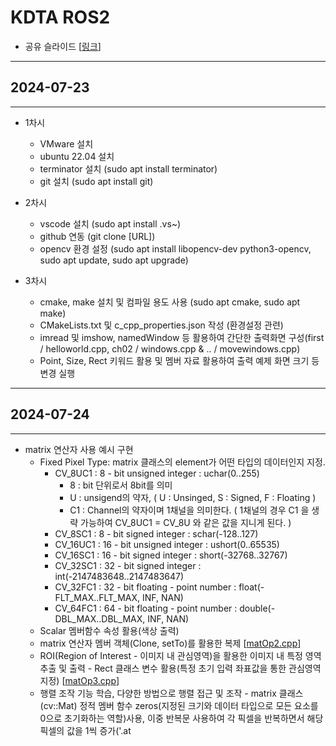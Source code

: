 # KDTA ROS2

- 공유 슬라이드 [[링크](https://docs.google.com/presentation/d/1453nx14DVMk0nBLW7jpt0g6x7a7z2wuNaJKmcVQi4rw/edit?usp=sharing)]

---
## 2024-07-23
---
- 1차시
  - VMware 설치
  - ubuntu 22.04 설치
  - terminator 설치 (sudo apt install terminator)
  - git 설치 (sudo apt install git)

- 2차시
  - vscode 설치 (sudo apt install .vs~)
  - github 연동 (git clone [URL])
  - opencv 환경 설정 (sudo apt install libopencv-dev python3-opencv, sudo apt update, sudo apt upgrade)

- 3차시
  - cmake, make 설치 및 컴파일 용도 사용 (sudo apt cmake, sudo apt make)
  - CMakeLists.txt 및 c_cpp_properties.json 작성 (환경설정 관련)
  - imread 및 imshow, namedWindow 등 활용하여 간단한 출력화면 구성(first / helloworld.cpp, ch02 / windows.cpp & .. / movewindows.cpp)
  - Point, Size, Rect 키워드 활용 및 멤버 자료 활용하여 출력 예제 화면 크기 등 변경 실행
---
## 2024-07-24
---
* matrix 연산자 사용 예시 구현
    - Fixed Pixel Type: matrix 클래스의 element가 어떤 타입의 데이터인지 지정.
      - CV_8UC1 : 8 - bit unsigned integer : uchar(0..255)
        - 8 : bit 단위로서 8bit를 의미
        - U : unsigend의 약자, ( U : Unsinged, S : Signed, F : Floating )
        - C1 : Channel의 약자이며 1채널을 의미한다. ( 1채널의 경우 C1 을 생략 가능하여 CV_8UC1 = CV_8U 와 같은 값을 지니게 된다. )
      - CV_8SC1 : 8 - bit signed integer : schar(-128..127)
      - CV_16UC1 : 16 - bit unsigned integer : ushort(0..65535)
      - CV_16SC1 : 16 - bit signed integer : short(-32768..32767)
      - CV_32SC1 : 32 - bit signed integer : int(-2147483648..2147483647)
      - CV_32FC1 : 32 - bit floating - point number : float(-FLT_MAX..FLT_MAX, INF, NAN)
      - CV_64FC1 : 64 - bit floating - point number : double(-DBL_MAX..DBL_MAX, INF, NAN)
    - Scalar 멤버함수 속성 활용(색상 출력)
    - matrix 연산자 멤버 객체(Clone, setTo)를 활용한 복제 [[matOp2.cpp](https://github.com/top-to-toe/KDTA_ROS2/blob/main/opencv/ch03/matOp2.cpp)]
    - ROI(Region of Interest - 이미지 내 관심영역)을 활용한 이미지 내 특정 영역 추출 및 출력 - Rect 클래스 변수 활용(특정 초기 입력 좌표값을 통한 관심영역 지정) [[matOp3.cpp](https://github.com/top-to-toe/KDTA_ROS2/blob/main/opencv/ch03/matOp3.cpp)]
    - 행렬 조작 기능 학습, 다양한 방법으로 행렬 접근 및 조작 - matrix 클래스(cv::Mat) 정적 멤버 함수 zeros(지정된 크기와 데이터 타입으로 모든 요소를 0으로 초기화하는 역할)사용, 이중 반복문 사용하여 각 픽셀을 반복하면서 해당 픽셀의 값을 1씩 증가('.at<Template>' method를 사용하여 요소에 접근, point 및 iteraotr 각각 활용) [[matOp4.cpp](https://github.com/top-to-toe/KDTA_ROS2/blob/main/opencv/ch03/matOp4.cpp)]
    - 외부 저장 공간에 데이터 저장 및 출력 [[matOp5.cpp](https://github.com/top-to-toe/KDTA_ROS2/blob/main/opencv/ch03/matOp5.cpp)]
    - 벡터(Vec3b 사용) 및 스칼라(Scalar) 행렬 객체를 활용한 색상 출력 [[vecOp.cpp](https://github.com/top-to-toe/KDTA_ROS2/blob/main/opencv/ch03/vecOp.cpp)]



===
* VideoCapture / VideoWriter 클래스 (ch04)
  - 디바이스의 카메라를 통한 비디오 영상 출력 [[video.cpp](https://github.com/top-to-toe/KDTA_ROS2/blob/main/opencv/ch04/video.cpp)]  
    (실습 노트북의 내장 카메라 접근 이슈로 인해 저장된 동영상을 출력)
  - videoWriter 클래스 객체를 활용하여 동영상 파일 생성
  - line 그리기